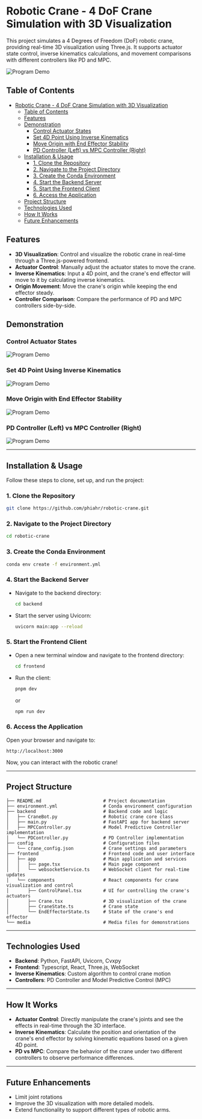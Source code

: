 # Robotic Crane - 4 DoF Crane Simulation with 3D Visualization

This project simulates a 4 Degrees of Freedom (DoF) robotic crane, providing real-time 3D visualization using Three.js. It supports actuator state control, inverse kinematics calculations, and movement comparisons with different controllers like PD and MPC. 

![Program Demo](media/Move_origin.gif)

## Table of Contents
- [Robotic Crane - 4 DoF Crane Simulation with 3D Visualization](#robotic-crane---4-dof-crane-simulation-with-3d-visualization)
  - [Table of Contents](#table-of-contents)
  - [Features](#features)
  - [Demonstration](#demonstration)
    - [Control Actuator States](#control-actuator-states)
    - [Set 4D Point Using Inverse Kinematics](#set-4d-point-using-inverse-kinematics)
    - [Move Origin with End Effector Stability](#move-origin-with-end-effector-stability)
    - [PD Controller (Left) vs MPC Controller (Right)](#pd-controller-left-vs-mpc-controller-right)
  - [Installation \& Usage](#installation--usage)
    - [1. Clone the Repository](#1-clone-the-repository)
    - [2. Navigate to the Project Directory](#2-navigate-to-the-project-directory)
    - [3. Create the Conda Environment](#3-create-the-conda-environment)
    - [4. Start the Backend Server](#4-start-the-backend-server)
    - [5. Start the Frontend Client](#5-start-the-frontend-client)
    - [6. Access the Application](#6-access-the-application)
  - [Project Structure](#project-structure)
  - [Technologies Used](#technologies-used)
  - [How It Works](#how-it-works)
  - [Future Enhancements](#future-enhancements)

## Features
- **3D Visualization**: Control and visualize the robotic crane in real-time through a Three.js-powered frontend.
- **Actuator Control**: Manually adjust the actuator states to move the crane.
- **Inverse Kinematics**: Input a 4D point, and the crane's end effector will move to it by calculating inverse kinematics.
- **Origin Movement**: Move the crane's origin while keeping the end effector steady.
- **Controller Comparison**: Compare the performance of PD and MPC controllers side-by-side.

## Demonstration
### Control Actuator States
![Program Demo](media/State_control.gif)

### Set 4D Point Using Inverse Kinematics
![Program Demo](media/Inverse_kinematics.gif)

### Move Origin with End Effector Stability
![Program Demo](media/Move_origin.gif)

### PD Controller (Left) vs MPC Controller (Right)
![Program Demo](media/PD_vs_MPC.gif)

---

## Installation & Usage

Follow these steps to clone, set up, and run the project:

### 1. Clone the Repository
```bash
git clone https://github.com/phiahr/robotic-crane.git
```

### 2. Navigate to the Project Directory
```bash
cd robotic-crane
```

### 3. Create the Conda Environment
```bash
conda env create -f environment.yml
```

### 4. Start the Backend Server
- Navigate to the backend directory:
  ```bash
  cd backend
  ```
- Start the server using Uvicorn:
  ```bash
  uvicorn main:app --reload
  ```

### 5. Start the Frontend Client
- Open a new terminal window and navigate to the frontend directory:
  ```bash
  cd frontend
  ```
- Run the client:
  ```bash
  pnpm dev
  ```
  or
  ```bash
  npm run dev
  ```

### 6. Access the Application
Open your browser and navigate to:
```
http://localhost:3000
```

Now, you can interact with the robotic crane!

---

## Project Structure

```
├── README.md                       # Project documentation
├── environment.yml                 # Conda environment configuration
├── backend                         # Backend code and logic
│   ├── CraneBot.py                 # Robotic crane core class
│   ├── main.py                     # FastAPI app for backend server
│   ├── MPCController.py            # Model Predictive Controller implementation
│   └── PDController.py             # PD Controller implementation
├── config                          # Configuration files
│   └── crane_config.json           # Crane settings and parameters
├── frontend                        # Frontend code and user interface
│   ├── app                         # Main application and services
│   │   ├── page.tsx                # Main page component
│   │   └── websocketService.ts     # WebSocket client for real-time updates
│   └── components                  # React components for crane visualization and control
│       ├── ControlPanel.tsx        # UI for controlling the crane's actuators
│       ├── Crane.tsx               # 3D visualization of the crane
│       ├── CraneState.ts           # Crane state
│       └── EndEffectorState.ts     # State of the crane's end effector
└── media                           # Media files for demonstrations
```

---

## Technologies Used
- **Backend**: Python, FastAPI, Uvicorn, Cvxpy
- **Frontend**: Typescript, React, Three.js, WebSocket
- **Inverse Kinematics**: Custom algorithm to control crane motion
- **Controllers**: PD Controller and Model Predictive Control (MPC)

---

## How It Works

- **Actuator Control**: Directly manipulate the crane's joints and see the effects in real-time through the 3D interface.
- **Inverse Kinematics**: Calculate the position and orientation of the crane's end effector by solving kinematic equations based on a given 4D point.
- **PD vs MPC**: Compare the behavior of the crane under two different controllers to observe performance differences.

---

## Future Enhancements
- Limit joint rotations
- Improve the 3D visualization with more detailed models.
- Extend functionality to support different types of robotic arms.
